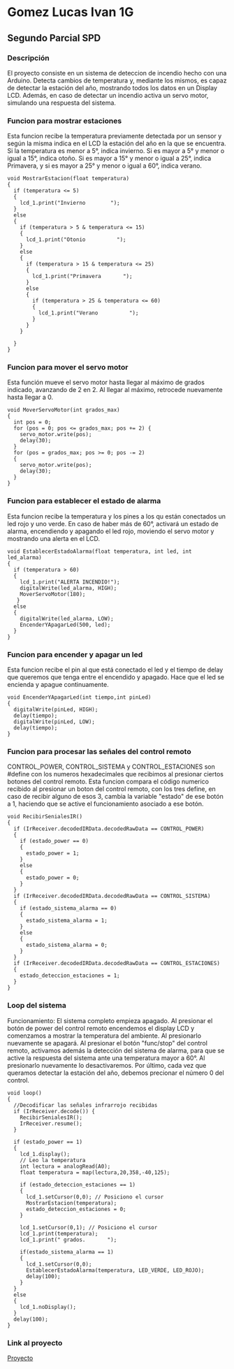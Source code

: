# Gomez Lucas Ivan 1G

## Segundo Parcial SPD

### Descripción
El proyecto consiste en un sistema de deteccion de incendio hecho con una Arduino.
Detecta cambios de temperatura y, mediante los mismos, es capaz de detectar la estación del año,
mostrando todos los datos en un Display LCD. Además, en caso de detectar un incendio activa un
servo motor, simulando una respuesta del sistema.

### Funcion para mostrar estaciones
Esta funcion recibe la temperatura previamente detectada por un sensor y según la misma
indica en el LCD la estación del año en la que se encuentra. Si la temperatura es menor
a 5°, indica invierno. Si es mayor a 5° y menor o igual a 15°, indica otoño. Si es mayor a
15° y menor o igual a 25°, indica Primavera, y si es mayor a 25° y menor o igual a 60°, indica verano. 
~~~
void MostrarEstacion(float temperatura)
{
  if (temperatura <= 5)
  {
    lcd_1.print("Invierno        ");
  }
  else
  {
    if (temperatura > 5 & temperatura <= 15)
    {
      lcd_1.print("Otonio          ");
    }
    else
    {
      if (temperatura > 15 & temperatura <= 25)
      {
        lcd_1.print("Primavera       ");
      }
      else
      {
        if (temperatura > 25 & temperatura <= 60)
        {
          lcd_1.print("Verano          ");
        }
      }
    }
    
  }
}
~~~

### Funcion para mover el servo motor
Esta función mueve el servo motor hasta llegar al máximo de grados indicado,
avanzando de 2 en 2. Al llegar al máximo, retrocede nuevamente hasta llegar a 0.
~~~
void MoverServoMotor(int grados_max)
{
  int pos = 0;
  for (pos = 0; pos <= grados_max; pos += 2) {
    servo_motor.write(pos);
    delay(30); 
  }
  for (pos = grados_max; pos >= 0; pos -= 2) 
  {
    servo_motor.write(pos);
    delay(30);
  }
}
~~~

### Funcion para establecer el estado de alarma
Esta funcion recibe la temperatura y los pines a los qu están conectados un led rojo y
uno verde. En caso de haber más de 60°, activará un estado de alarma, encendiendo y
apagando el led rojo, moviendo el servo motor y mostrando una alerta en el LCD.
~~~
void EstablecerEstadoAlarma(float temperatura, int led, int led_alarma)
{
  if (temperatura > 60)
  {
    lcd_1.print("ALERTA INCENDIO!");
    digitalWrite(led_alarma, HIGH);
    MoverServoMotor(180);
   }
  else
  {
    digitalWrite(led_alarma, LOW);
    EncenderYApagarLed(500, led);
  }
}
~~~

### Funcion para encender y apagar un led
Esta funcion recibe el pin al que está conectado el led y el tiempo de delay que
queremos que tenga entre el encendido y apagado. Hace que el led se encienda y apague
continuamente.
~~~
void EncenderYApagarLed(int tiempo,int pinLed)
{
  digitalWrite(pinLed, HIGH);
  delay(tiempo); 
  digitalWrite(pinLed, LOW);
  delay(tiempo); 
}
~~~

### Funcion para procesar las señales del control remoto
CONTROL_POWER, CONTROL_SISTEMA y CONTROL_ESTACIONES son #define con los numeros hexadecimales
que recibimos al presionar ciertos botones del control remoto.
Esta funcion compara el código numerico recibido al presionar un boton del control remoto,
con los tres define, en caso de recibir alguno de esos 3, cambia la variable "estado" de ese
botón a 1, haciendo que se active el funcionamiento asociado a ese botón.
~~~
void RecibirSenialesIR()
{
  if (IrReceiver.decodedIRData.decodedRawData == CONTROL_POWER)
  {
    if (estado_power == 0)
    {
      estado_power = 1;
    }
    else
    {
      estado_power = 0;
    }
  }
  if (IrReceiver.decodedIRData.decodedRawData == CONTROL_SISTEMA)
  {
    if (estado_sistema_alarma == 0)
    {
      estado_sistema_alarma = 1;
    }
    else
    {
      estado_sistema_alarma = 0;
    }
  }
  if (IrReceiver.decodedIRData.decodedRawData == CONTROL_ESTACIONES)
  {
    estado_deteccion_estaciones = 1; 
  }
}
~~~

### Loop del sistema
Funcionamiento: 
El sistema completo empieza apagado. Al presionar el botón de power del control
remoto encendemos el display LCD y comenzamos a mostrar la temperatura del ambiente. Al
presionarlo nuevamente se apagará.
Al presionar el botón "func/stop" del control remoto, activamos además la detección del
sistema de alarma, para que se active la respuesta del sistema ante una temperatura mayor
a 60°. Al presionarlo nuevamente lo desactivaremos.
Por último, cada vez que queramos detectar la estación del año, debemos precionar el 
número 0 del control.

~~~
void loop()
{
  //Decodificar las señales infrarrojo recibidas
  if (IrReceiver.decode()) {
    RecibirSenialesIR();
    IrReceiver.resume();
  }
    
  if (estado_power == 1)
  {
    lcd_1.display();
    // Leo la temperatura
    int lectura = analogRead(A0);
    float temperatura = map(lectura,20,358,-40,125);

	if (estado_deteccion_estaciones == 1)
    {
      lcd_1.setCursor(0,0); // Posiciono el cursor
      MostrarEstacion(temperatura);
      estado_deteccion_estaciones = 0;
    }
    
    lcd_1.setCursor(0,1); // Posiciono el cursor
    lcd_1.print(temperatura);
    lcd_1.print(" grados.       ");
    
    if(estado_sistema_alarma == 1)
    {
      lcd_1.setCursor(0,0);
      EstablecerEstadoAlarma(temperatura, LED_VERDE, LED_ROJO);
      delay(100);
    }
  }
  else
  {
    lcd_1.noDisplay();
  }
  delay(100);
}
~~~

### Link al proyecto
[Proyecto](https://www.tinkercad.com/things/0efi9vD7Fjd-exquisite-gogo-kieran/editel?sharecode=eNrOsNPXUEcM4oCarl40mb9nDY_nHQnokWXpUwqlb4A) 
